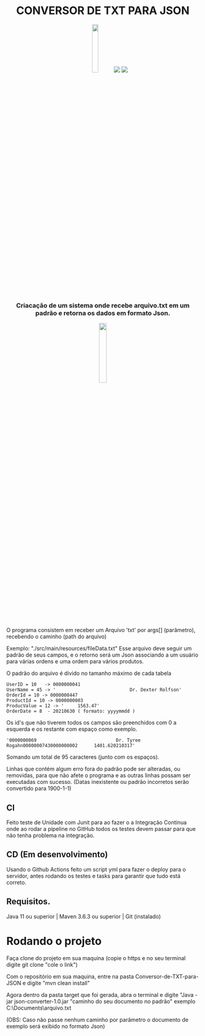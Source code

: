 <h1 align="center">  CONVERSOR DE TXT PARA JSON </h1>

<p align="center">
<img src="http://img.shields.io/static/v1?label=STATUS&message=EM%20DESENVOLVIMENTO&color=GREEN&style=for-the-badge" width="18%" height="18%"/>
<img src="https://img.shields.io/github/languages/top/Mateusads/Conversor-de-TXT-para-JSON"/> 
<img src="https://github.com/Mateusads/Conversor-de-TXT-para-JSON/actions/workflows/maven.yml/badge.svg"/> 
 </p>
 
<h3 align="center"> Criacação de um sistema onde recebe arquivo.txt em um padrão e retorna os dados em formato Json.</h3>

<p align="center">
<img src="https://byspel.com/wp-content/uploads/2017/06/JSON-Logo.png" width="20%" height="20%"/>
</p>




O programa consistem em receber um Arquivo 'txt' por args[] (parâmetro), recebendo o caminho (path do arquivo)

Exemplo: "./src/main/resources/fileData.txt"
Esse arquivo deve seguir um padrão de seus campos, e o retorno será um Json associando a um usuário para várias ordens e uma ordem para vários produtos.

O padrão do arquivo é divido no tamanho máximo de cada tabela 

```
UserID = 10   -> 0000000041
UserName = 45 -> '                           Dr. Dexter Rolfson'
OrderId = 10 -> 0000000447
ProductId = 10 -> 0000000003
ProducValue = 12 -> '     1563.47'
OrderDate = 8  - 20210630 ( formato: yyyymmdd )
```

Os id's que não tiverem todos os campos são preenchidos com 0 a esquerda e os restante com espaço como exemplo. 

```
'0000000069                             Dr. Tyree Rogahn00000007430000000002      1401.620210317'
```
Somando um total de 95 caracteres (junto com os espaços).

Linhas que contém algum erro fora do padrão pode ser alteradas, ou removidas, para que não afete o programa e as outras linhas possam ser executadas com sucesso. (Datas inexistente ou padrão incorretos serão convertido para 1900-1-1)

## CI

Feito teste de Unidade com Junit para ao fazer o a Integração Continua onde ao rodar a pipeline no GitHub todos os testes devem passar para 
que não tenha problema na integração.

## CD (Em desenvolvimento)
Usando o Github Actions feito um script yml para fazer o deploy para o servidor, antes rodando os testes e 
tasks para garantir que tudo está correto.

## Requisitos.
Java 11 ou superior | Maven 3.6.3 ou superior | Git (instalado)

# Rodando o projeto

Faça clone do projeto em sua maquina (copie o https e no seu terminal digite git clone "cole o link")
  
Com o repositório em sua maquina, entre na pasta Conversor-de-TXT-para-JSON e digite "mvn clean install"
  
Agora dentro da pasta target que foi gerada, abra o terminal e digite "Java -jar json-converter-1.0.jar "caminho do seu documento no padrão" exemplo C:\Documents\arquivo.txt

(OBS: Caso não passe nenhum caminho por parâmetro o documento de exemplo será exibido no formato Json)
  
